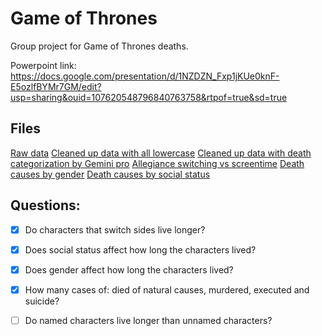 # Game of Thrones

Group project for Game of Thrones deaths.


Powerpoint link: https://docs.google.com/presentation/d/1NZDZN_Fxp1jKUe0knF-E5ozlfBYMr7GM/edit?usp=sharing&ouid=107620548796840763758&rtpof=true&sd=true


## Files

[Raw data](gameofThrones.csv)
[Cleaned up data with all lowercase](GOT_updated.csv)
[Cleaned up data with death categorization by Gemini pro](GOT_updated_death_categories.csv)
[Allegiance switching vs screentime](ally_alligence_code.R)
[Death causes by gender](death_cause_gender.png)
[Death causes by social status](death_cause_status.png)


## Questions:
- [x] Do characters that switch sides live longer?
- [x] Does social status affect how long the characters lived?
- [x] Does gender affect how long the characters lived?
- [x] How many cases of: died of natural causes, murdered, executed and suicide?
- [ ] Do named characters live longer than unnamed characters?




